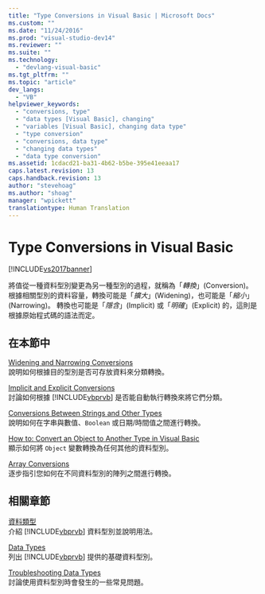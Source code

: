 ```yaml
---
title: "Type Conversions in Visual Basic | Microsoft Docs"
ms.custom: ""
ms.date: "11/24/2016"
ms.prod: "visual-studio-dev14"
ms.reviewer: ""
ms.suite: ""
ms.technology: 
  - "devlang-visual-basic"
ms.tgt_pltfrm: ""
ms.topic: "article"
dev_langs: 
  - "VB"
helpviewer_keywords: 
  - "conversions, type"
  - "data types [Visual Basic], changing"
  - "variables [Visual Basic], changing data type"
  - "type conversion"
  - "conversions, data type"
  - "changing data types"
  - "data type conversion"
ms.assetid: 1cdacd21-ba31-4b62-b5be-395e41eeaa17
caps.latest.revision: 13
caps.handback.revision: 13
author: "stevehoag"
ms.author: "shoag"
manager: "wpickett"
translationtype: Human Translation
---
```

# Type Conversions in Visual Basic
[!INCLUDE[vs2017banner](../../../../csharp/includes/vs2017banner.md)]

將值從一種資料型別變更為另一種型別的過程，就稱為「*轉換*」\(Conversion\)。  根據相關型別的資料容量，轉換可能是「*擴大*」\(Widening\)，也可能是「*縮小*」\(Narrowing\)。  轉換也可能是「*隱含*」\(Implicit\) 或「*明確*」\(Explicit\) 的，這則是根據原始程式碼的語法而定。  
  
## 在本節中  
 [Widening and Narrowing Conversions](../../../../visual-basic/programming-guide/language-features/data-types/widening-and-narrowing-conversions.md)  
 說明如何根據目的型別是否可存放資料來分類轉換。  
  
 [Implicit and Explicit Conversions](../../../../visual-basic/programming-guide/language-features/data-types/implicit-and-explicit-conversions.md)  
 討論如何根據 [!INCLUDE[vbprvb](../../../../csharp/programming-guide/concepts/linq/includes/vbprvb_md.md)] 是否能自動執行轉換來將它們分類。  
  
 [Conversions Between Strings and Other Types](../../../../visual-basic/programming-guide/language-features/data-types/conversions-between-strings-and-other-types.md)  
 說明如何在字串與數值、`Boolean` 或日期\/時間值之間進行轉換。  
  
 [How to: Convert an Object to Another Type in Visual Basic](../../../../visual-basic/programming-guide/language-features/data-types/how-to-convert-an-object-to-another-type.md)  
 顯示如何將 `Object` 變數轉換為任何其他的資料型別。  
  
 [Array Conversions](../../../../visual-basic/programming-guide/language-features/data-types/array-conversions.md)  
 逐步指引您如何在不同資料型別的陣列之間進行轉換。  
  
## 相關章節  
 [資料類型](../../../../visual-basic/programming-guide/language-features/data-types/index.md)  
 介紹 [!INCLUDE[vbprvb](../../../../csharp/programming-guide/concepts/linq/includes/vbprvb_md.md)] 資料型別並說明用法。  
  
 [Data Types](../../../../visual-basic/language-reference/data-types/data-type-summary.md)  
 列出 [!INCLUDE[vbprvb](../../../../csharp/programming-guide/concepts/linq/includes/vbprvb_md.md)] 提供的基礎資料型別。  
  
 [Troubleshooting Data Types](../../../../visual-basic/programming-guide/language-features/data-types/troubleshooting-data-types.md)  
 討論使用資料型別時會發生的一些常見問題。